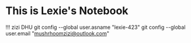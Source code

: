 # This is Lexie's Notebook

!!! zizi
DHU 
git config --global user.asname "lexie-423"
git config --global user.email "mushrhoomzizi@outlook.com"